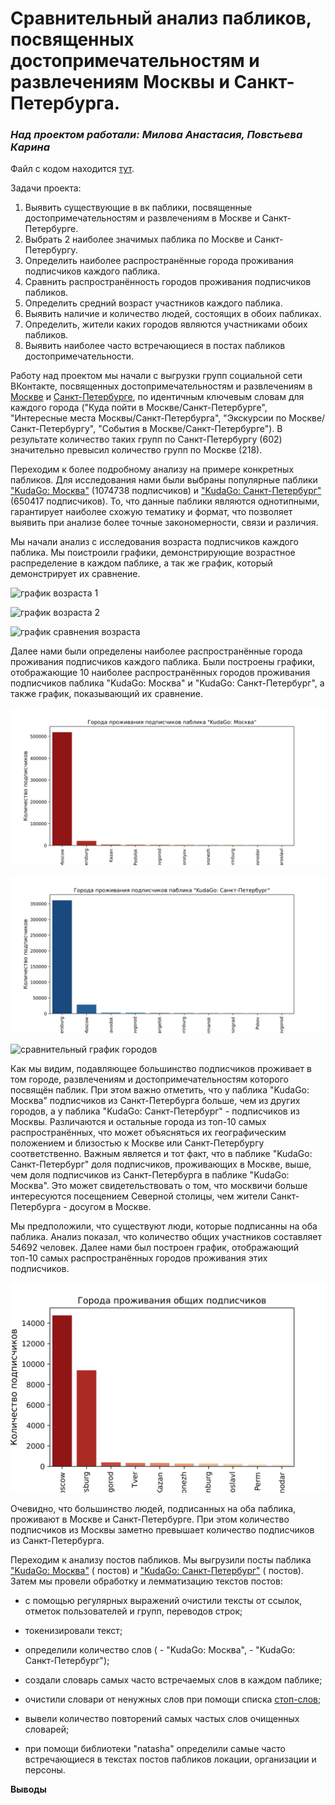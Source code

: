 # __Сравнительный анализ пабликов, посвященных достопримечательностям и развлечениям Москвы и Санкт-Петербурга.__

### _Над проектом работали: Милова Анастасия, Повстьева Карина_

Файл с кодом находится [тут]().

Задачи проекта:

1. Выявить существующие в вк паблики, посвященные достопримечательностям и развлечениям в Москве и Санкт-Петербурге.  
2. Выбрать 2 наиболее значимых паблика по Москве и Санкт-Петербургу. 
3. Определить наиболее распространённые города проживания подписчиков каждого паблика.  
4. Сравнить распространённость городов проживания подписчиков пабликов. 
5. Определить средний возраст участников каждого паблика. 
6. Выявить наличие и количество людей, состоящих в обоих пабликах.  
7. Определить, жители каких городов являются участниками обоих пабликов. 
8. Выявить наиболее часто встречающиеся в постах пабликов достопримечательности. 

Работу над проектом мы начали с выгрузки групп социальной сети ВКонтакте, посвященных достопримечательностям и развлечениям в [Москве]() и [Санкт-Петербурге](), по идентичным ключевым словам для каждого города ("Куда пойти в Москве/Санкт-Петербурге", "Интересные места Москвы/Санкт-Петербурга", "Экскурсии по Москве/Санкт-Петербургу", "События в Москве/Санкт-Петербурге"). В результате количество таких групп по Санкт-Петербургу (602) значительно превысил количество групп по Москве (218).

Переходим к более подробному анализу на примере конкретных пабликов. Для исследования нами были выбраны популярные паблики ["KudaGo: Москва"]() (1074738 подписчиков) и ["KudaGo: Санкт-Петербург"]() (650417 подписчиков). То, что данные паблики являются однотипными, гарантирует наиболее схожую тематику и формат, что позволяет выявить при анализе более точные закономерности, связи и различия.

Мы начали анализ с исследования возраста подписчиков каждого паблика. Мы поистроили графики, демонстрирующие возрастное распределение в каждом паблике, а так же график, который демонстрирует их сравнение.

![график возраста 1]()

![график возраста 2]()

![график сравнения возраста]()


Далее нами были определены наиболее распространённые города проживания подписчиков каждого паблика. Были построены графики, отображающие 10 наиболее распространённых городов проживания подписчиков паблика "KudaGo: Москва" и "KudaGo: Санкт-Петербург", а также график, показывающий их сравнение.


![](graphs/city_count_msk.png)


![](graphs/city_count_spb.png)




![сравнительный график городов]()

Как мы видим, подавляющее большинство подписчиков проживает в том городе, развлечениям и достопримечательностям которого посвящён паблик. При этом важно отметить, что у паблика "KudaGo: Москва" подписчиков из Санкт-Петербурга больше, чем из других городов, а у паблика "KudaGo: Санкт-Петербург" - подписчиков из Москвы. Различаются и остальные города из топ-10 самых распространённых, что может объясняться их географическим положением и близостью к Москве или Санкт-Петербургу соответственно. Важным является и тот факт, что в паблике "KudaGo: Санкт-Петербург" доля подписчиков, проживающих в Москве, выше, чем доля подписчиков из Санкт-Петербурга в паблике "KudaGo: Москва". Это может свидетельствовать о том, что москвичи больше интересуются посещением Северной столицы, чем жители Санкт-Петербурга - досугом в Москве.

Мы предположили, что существуют люди, которые подписанны на оба паблика. Анализ показал, что количество общих участников составляет 54692 человек. Далее нами был построен график, отображающий топ-10 самых распространённых городов проживания этих подписчиков. 

![](graphs/city_count_inter.png)

Очевидно, что большинство людей, подписанных на оба паблика, проживают в Москве и Санкт-Петербурге. При этом количество подписчиков из Москвы заметно превышает количество подписчиков из Санкт-Петербурга.



Переходим к анализу постов пабликов. Мы выгрузили посты паблика ["KudaGo: Москва"]() ( постов) и ["KudaGo: Санкт-Петербург"]() ( постов). Затем мы провели обработку и лемматизацию текстов постов:

* с помощью регулярных выражений очистили тексты от ссылок, отметок пользователей и групп, переводов строк;

* токенизировали текст;

* определили количество слов ( - "KudaGo: Москва",  - "KudaGo: Санкт-Петербург");

* создали словарь самых часто встречаемых слов в каждом паблике;

* очистили словари от ненужных слов при помощи списка [стоп-слов]();

* вывели количество повторений самых частых слов очищенных словарей;

* при помощи библиотеки "natasha" определили самые часто встречающиеся в текстах постов пабликов локации, организации и персоны.



__Выводы__
